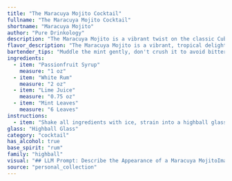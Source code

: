 ```yaml
---
title: "The Maracuya Mojito Cocktail"
fullname: "The Maracuya Mojito Cocktail"
shortname: "Maracuya Mojito"
author: "Pure Drinkology"
description: "The Maracuya Mojito is a vibrant twist on the classic Cuban Mojito, a refreshing cocktail family born in Havana.  This modern interpretation infuses the traditional rum, lime, and mint with the tropical sweetness of passionfruit syrup, creating a lively and exotic experience. "
flavor_description: "The Maracuya Mojito is a vibrant, tropical delight.  The passionfruit syrup bursts with sweet, tangy notes, mingling with the refreshing coolness of mint and lime. White rum adds a subtle warmth and complexity, creating a balanced flavor profile that is both sweet and tart, with a hint of herbal freshness.  The combination is both invigorating and exotic, perfect for a warm summer evening. "
bartender_tips: "Muddle the mint gently, don't crush it to avoid bitterness.  Use fresh lime juice for the best flavor.  Add the Passionfruit syrup after the rum and lime, as it will balance the sweetness.  Shake vigorously with ice, then strain into a chilled glass. Garnish with a sprig of mint and a lime wheel. "
ingredients:
  - item: "Passionfruit Syrup"
    measure: "1 oz"
  - item: "White Rum"
    measure: "2 oz"
  - item: "Lime Juice"
    measure: "0.75 oz"
  - item: "Mint Leaves"
    measure: "6 Leaves"
instructions:
  - item: "Shake all ingredients with ice, strain into a highball glass, and top with soda."
glass: "Highball Glass"
category: "cocktail"
has_alcohol: true
base_spirit: "rum"
family: "highball"
visual: "## LLM Prompt: Describe the Appearance of a Maracuya MojitoImagine a tall, frosted glass filled with crushed ice.  The ice is a brilliant, almost translucent white, like fresh snow.  Nestled on top of this frosty bed is a vibrant, emerald green layer of freshly muddled mint leaves, their fragrant aroma wafting up to your nose.  The liquid itself is a mesmerizing blend of sunshine yellow and pale green, reminiscent of a tropical sunset.  Tiny bubbles dance on the surface, whispering of the rum's presence.  A delicate, almost translucent layer of passionfruit syrup coats the rim of the glass, offering a sweet promise of the flavor to come.  A single lime wedge, glistening with condensation, sits perched on the edge, adding a touch of citrusy brightness to the overall composition.  **Focus on:*** The vibrant colors and textures* The clarity of the ice and the liquid* The enticing aromas emanating from the drink * The overall aesthetic appeal and inviting nature of the cocktail. "
source: "personal_collection"
---
```



